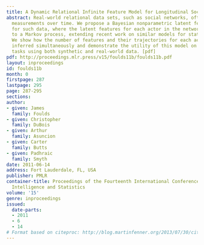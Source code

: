 ```yaml
---
title: A Dynamic Relational Infinite Feature Model for Longitudinal Social Networks
abstract: Real-world relational data sets, such as social networks, often involve
  measurements over time. We propose a Bayesian nonparametric latent feature model
  for such data, where the latent features for each actor in the network evolve according
  to a Markov process, extending recent work on similar models for static networks.
  We show how the number of features and their trajectories for each actor can be
  inferred simultaneously and demonstrate the utility of this model on prediction
  tasks using both synthetic and real-world data. [pdf]
pdf: http://proceedings.mlr.press/v15/foulds11b/foulds11b.pdf
layout: inproceedings
id: foulds11b
month: 0
firstpage: 287
lastpage: 295
page: 287-295
sections: 
author:
- given: James
  family: Foulds
- given: Christopher
  family: DuBois
- given: Arthur
  family: Asuncion
- given: Carter
  family: Butts
- given: Padhraic
  family: Smyth
date: 2011-06-14
address: Fort Lauderdale, FL, USA
publisher: PMLR
container-title: Proceedings of the Fourteenth International Conference on Artificial
  Intelligence and Statistics
volume: '15'
genre: inproceedings
issued:
  date-parts:
  - 2011
  - 6
  - 14
# Format based on citeproc: http://blog.martinfenner.org/2013/07/30/citeproc-yaml-for-bibliographies/
---
```

